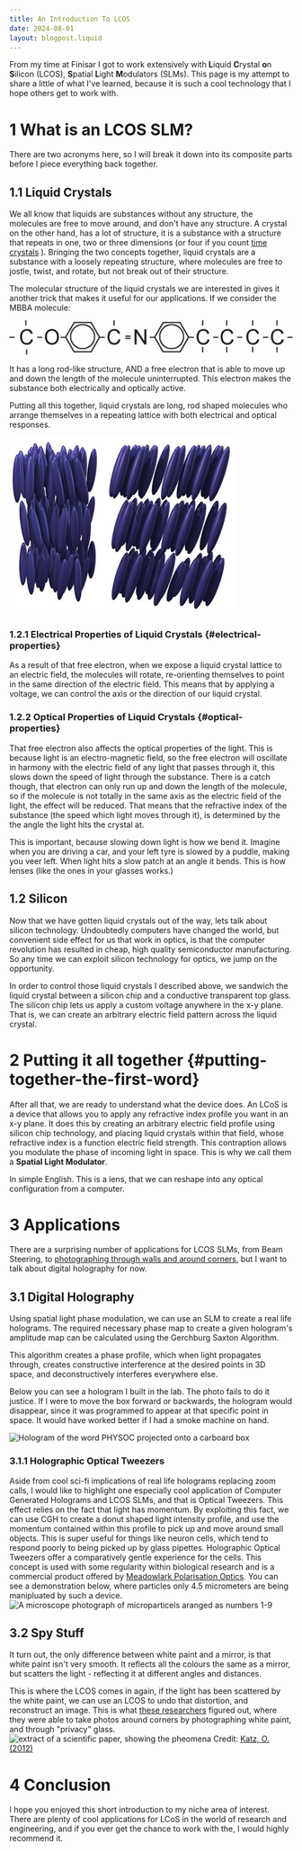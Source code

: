 ```yaml
---
title: An Introduction To LCOS
date: 2024-08-01
layout: blogpost.liquid
---
```


From my time at Finisar I got to work extensively with **L**iquid
**C**rystal **o**n **S**ilicon (LCOS), **S**patial **L**ight
**M**odulators (SLMs). This page is my attempt to share a little of what
I\'ve learned, because it is such a cool technology that I hope others
get to work with.

# 1 What is an LCOS SLM?

There are two acronyms here, so I will break it down into its composite
parts before I piece everything back together.

## 1.1 Liquid Crystals

We all know that liquids are substances without any structure, the
molecules are free to move around, and don\'t have any structure. A
crystal on the other hand, has a lot of structure, it is a substance
with a structure that repeats in one, two or three dimensions (or four
if you count [time crystals](https://en.wikipedia.org/wiki/Time_crystal)
). Bringing the two concepts together, liquid crystals are a substance
with a loosely repeating structure, where molecules are free to jostle,
twist, and rotate, but not break out of their structure.

The molecular structure of the liquid crystals we are interested in
gives it another trick that makes it useful for our applications. If we
consider the MBBA molecule:

![Chemical Diagram of the MBBA Molecule](LiquidCrystalDiagram.png)

It has a long rod-like structure, AND a free electron that is able to
move up and down the length of the molecule uninterrupted. This electron
makes the substance both electrically and optically active.

Putting all this together, liquid crystals are long, rod shaped
molecules who arrange themselves in a repeating lattice with both
electrical and optical responses.

![Lattice of Liquid Crystals](LCLattice.png)

### 1.2.1 Electrical Properties of Liquid Crystals {#electrical-properties}

As a result of that free electron, when we expose a liquid crystal
lattice to an electric field, the molecules will rotate, re-orienting
themselves to point in the same direction of the electric field. This
means that by applying a voltage, we can control the axis or the
direction of our liquid crystal.

### 1.2.2 Optical Properties of Liquid Crystals {#optical-properties}

That free electron also affects the optical properties of the light.
This is because light is an electro-magnetic field, so the free electron
will oscillate in harmony with the electric field of any light that
passes through it, this slows down the speed of light through the
substance. There is a catch though, that electron can only run up and
down the length of the molecule, so if the molecule is not totally in
the same axis as the electric field of the light, the effect will be
reduced. That means that the refractive index of the substance (the
speed which light moves through it), is determined by the the angle the
light hits the crystal at.

This is important, because slowing down light is how we bend it. Imagine
when you are driving a car, and your left tyre is slowed by a puddle,
making you veer left. When light hits a slow patch at an angle it bends.
This is how lenses (like the ones in your glasses works.)

## 1.2 Silicon

Now that we have gotten liquid crystals out of the way, lets talk about
silicon technology. Undoubtedly computers have changed the world, but
convenient side effect for us that work in optics, is that the computer
revolution has resulted in cheap, high quality semiconductor
manufacturing. So any time we can exploit silicon technology for optics,
we jump on the opportunity.

In order to control those liquid crystals I described above, we sandwich
the liquid crystal between a silicon chip and a conductive transparent
top glass. The silicon chip lets us apply a custom voltage anywhere in
the x-y plane. That is, we can create an arbitrary electric field
pattern across the liquid crystal.

# 2 Putting it all together {#putting-together-the-first-word}

After all that, we are ready to understand what the device does. An LCoS
is a device that allows you to apply any refractive index profile you
want in an x-y plane. It does this by creating an arbitrary electric
field profile using silicon chip technology, and placing liquid crystals
within that field, whose refractive index is a function electric field
strength. This contraption allows you modulate the phase of incoming
light in space. This is why we call them a **Spatial Light Modulator**.

In simple English. This is a lens, that we can reshape into any optical
configuration from a computer.

# 3 Applications

There are a surprising number of applications for LCOS SLMs, from Beam
Steering, to [photographing through walls and around
corners](https://arxiv.org/abs/1202.2078), but I want to talk about
digital holography for now.

## 3.1 Digital Holography

Using spatial light phase modulation, we can use an SLM to create a real
life holograms. The required necessary phase map to create a given
hologram\'s amplitude map can be calculated using the Gerchburg Saxton
Algorithm.

This algorithm creates a phase profile, which when light propagates
through, creates constructive interference at the desired points in 3D
space, and deconstructively interferes everywhere else.

Below you can see a hologram I built in the lab. The photo fails to do
it justice. If I were to move the box forward or backwards, the hologram
would disappear, since it was programmed to appear at that specific
point in space. It would have worked better if I had a smoke machine on
hand.

![Hologram of the word PHYSOC projected onto a carboard
box](PhySocHologram.png)

### 3.1.1 Holographic Optical Tweezers

Aside from cool sci-fi implications of real life holograms replacing
zoom calls, I would like to highlight one especially cool application of
Computer Generated Holograms and LCOS SLMs, and that is Optical
Tweezers. This effect relies on the fact that light has momentum. By
exploiting this fact, we can use CGH to create a donut shaped light
intensity profile, and use the momentum contained within this profile to
pick up and move around small objects. This is super useful for things
like neuron cells, which tend to respond poorly to being picked up by
glass pipettes. Holographic Optical Tweezers offer a comparatively
gentle experience for the cells. This concept is used with some
regularity within biological research and is a commercial product
offered by [Meadowlark Polarisation
Optics](https://www.meadowlark.com/3d-holographic-optical-tweezing-kit/).
You can see a demonstration below, where particles only 4.5 micrometers
are being manipluated by such a device. ![A microscope photograph of
microparticels aranged as numbers
1-9](HolographicOpticalTweezers.png)

## 3.2 Spy Stuff

It turn out, the only difference between white paint and a mirror, is
that white paint isn\'t very smooth. It reflects all the colours the
same as a mirror, but scatters the light - reflecting it at different
angles and distances.

This is where the LCOS comes in again, if the light has been scattered
by the white paint, we can use an LCOS to undo that distortion, and
reconstruct an image. This is what [these
researchers](https://arxiv.org/abs/1202.2078) figured out, where they
were able to take photos around corners by photographing white paint,
and through \"privacy\" glass. ![extract of a scientific paper, showing
the pheomena](lookingAroundCorners.png) Credit: [Katz, O.
(2012)](https://arxiv.org/abs/1202.2078)

# 4 Conclusion

I hope you enjoyed this short introduction to my niche area of interest.
There are plenty of cool applications for LCoS in the world of research
and engineering, and if you ever get the chance to work with the, I
would highly recommend it.

